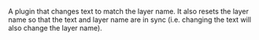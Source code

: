 A plugin that changes text to match the layer name. It also resets the layer name so that the text and layer name are in sync (i.e. changing the text will also change the layer name).